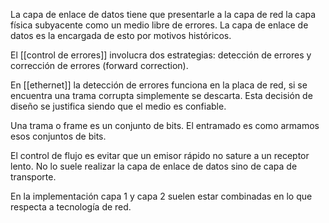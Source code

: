 La capa de enlace de datos tiene que presentarle a la capa de red la capa física subyacente como un medio libre de errores. La capa de enlace de datos es la encargada de esto por motivos históricos.

El [[control de errores]] involucra dos estrategias: detección de errores y corrección de errores (forward correction).

En [[ethernet]] la detección de errores funciona en la placa de red, si se encuentra una trama corrupta simplemente se descarta. Esta decisión de diseño se justifica siendo que el medio es confiable.

Una trama o frame es un conjunto de bits. El entramado es como armamos esos conjuntos de bits.

El control de flujo es evitar que un emisor rápido no sature a un receptor lento. No lo suele realizar la capa de enlace de datos sino de capa de transporte.

En la implementación capa 1 y capa 2 suelen estar combinadas en lo que respecta a tecnología de red.